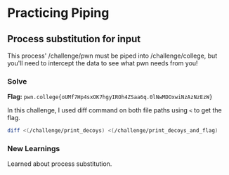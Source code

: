 # Practicing Piping

## Process substitution for input
This process' /challenge/pwn must be piped into /challenge/college, but you'll need to intercept the data to see what pwn needs from you!

### Solve
**Flag:** `pwn.college{oUMf7Hp4sxOK7hgyIROh4ZSaa6q.0lNwMDOxwiNzAzNzEzW}`

In this challenge, I used diff command on both file paths using ```<``` to get the flag.

```bash
diff <(/challenge/print_decoys) <(/challenge/print_decoys_and_flag)
```

### New Learnings
Learned about process substitution.
